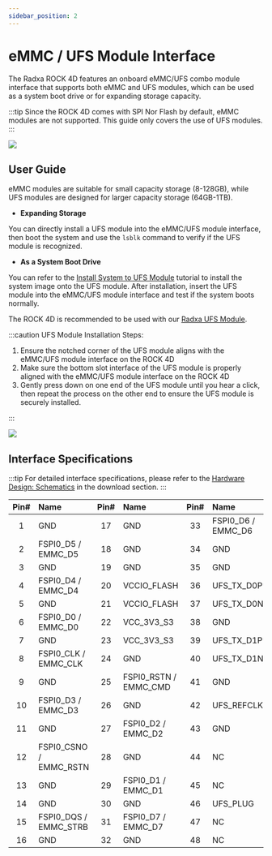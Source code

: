 ```yaml
---
sidebar_position: 2
---
```


# eMMC / UFS Module Interface

The Radxa ROCK 4D features an onboard eMMC/UFS combo module interface that supports both eMMC and UFS modules, which can be used as a system boot drive or for expanding storage capacity.

:::tip
Since the ROCK 4D comes with SPI Nor Flash by default, eMMC modules are not supported. This guide only covers the use of UFS modules.
:::

<div style={{textAlign: 'center'}}>
  <img src="/img/rock4/4d/rock4d-ufs-emmc.webp" style={{width: '100%', maxWidth: '1200px'}} />
</div>

## User Guide

eMMC modules are suitable for small capacity storage (8-128GB), while UFS modules are designed for larger capacity storage (64GB-1TB).

- **Expanding Storage**

You can directly install a UFS module into the eMMC/UFS module interface, then boot the system and use the `lsblk` command to verify if the UFS module is recognized.

- **As a System Boot Drive**

You can refer to the [Install System to UFS Module](../getting-started/install-system/ufs-system) tutorial to install the system image onto the UFS module. After installation, insert the UFS module into the eMMC/UFS module interface and test if the system boots normally.

The ROCK 4D is recommended to be used with our [Radxa UFS Module](https://radxa.com/products/accessories/ufs-module).

:::caution
UFS Module Installation Steps:

1. Ensure the notched corner of the UFS module aligns with the eMMC/UFS module interface on the ROCK 4D
2. Make sure the bottom slot interface of the UFS module is properly aligned with the eMMC/UFS module interface on the ROCK 4D
3. Gently press down on one end of the UFS module until you hear a click, then repeat the process on the other end to ensure the UFS module is securely installed.

:::

<div style={{textAlign: 'center'}}>
  <img src="/img/rock4/4d/boot-ufs.webp" style={{width: '100%', maxWidth: '1200px'}} />
</div>

## Interface Specifications

:::tip
For detailed interface specifications, please refer to the [Hardware Design: Schematics](../download) in the download section.
:::

| Pin# | Name                   | Pin# | Name                  | Pin# | Name               | Pin# | Name                |
| :--: | :--------------------- | :--: | :-------------------- | :--: | :----------------- | :--: | :------------------ |
|  1   | GND                    |  17  | GND                   |  33  | FSPI0_D6 / EMMC_D6 |  49  | GND                 |
|  2   | FSPI0_D5 / EMMC_D5     |  18  | GND                   |  34  | GND                |  50  | GND                 |
|  3   | GND                    |  19  | GND                   |  35  | GND                |  51  | VCC1V2_UFS_VCCQ_S0  |
|  4   | FSPI0_D4 / EMMC_D4     |  20  | VCCIO_FLASH           |  36  | UFS_TX_D0P         |  52  | VCC1V2_UFS_VCCQ_S0  |
|  5   | GND                    |  21  | VCCIO_FLASH           |  37  | UFS_TX_D0N         |  53  | VCC1V8_UFS_VCCQ2_S0 |
|  6   | FSPI0_D0 / EMMC_D0     |  22  | VCC_3V3_S3            |  38  | GND                |  54  | VCC1V8_UFS_VCCQ2_S0 |
|  7   | GND                    |  23  | VCC_3V3_S3            |  39  | UFS_TX_D1P         |  55  | VCC_UFS_S0          |
|  8   | FSPI0_CLK / EMMC_CLK   |  24  | GND                   |  40  | UFS_TX_D1N         |  56  | VCC_UFS_S0          |
|  9   | GND                    |  25  | FSPI0_RSTN / EMMC_CMD |  41  | GND                |  57  | UFS_RSTn            |
|  10  | FSPI0_D3 / EMMC_D3     |  26  | GND                   |  42  | UFS_REFCLK         |  58  | GND                 |
|  11  | GND                    |  27  | FSPI0_D2 / EMMC_D2    |  43  | GND                |  59  | UFS_RX_D1N          |
|  12  | FSPI0_CSNO / EMMC_RSTN |  28  | GND                   |  44  | NC                 |  60  | UFS_RX_D1P          |
|  13  | GND                    |  29  | FSPI0_D1 / EMMC_D1    |  45  | NC                 |  61  | GND                 |
|  14  | GND                    |  30  | GND                   |  46  | UFS_PLUG           |  62  | UFS_RX_D0N          |
|  15  | FSPI0_DQS / EMMC_STRB  |  31  | FSPI0_D7 / EMMC_D7    |  47  | NC                 |  63  | UFS_RX_D0P          |
|  16  | GND                    |  32  | GND                   |  48  | NC                 |  64  | GND                 |
